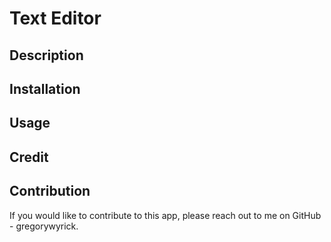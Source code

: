 # Text Editor

## Description

## Installation

## Usage

## Credit

## Contribution

If you would like to contribute to this app, please reach out to me on GitHub - gregorywyrick.